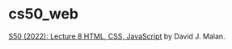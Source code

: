 # cs50_web
[S50 (2022): Lecture 8 HTML, CSS, JavaScript](https://www.youtube.com/watch?v=alnzFK-4xMY&t=6592s) by David J. Malan.
